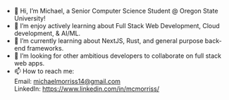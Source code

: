 - 👋 Hi, I’m Michael, a Senior Computer Science Student @ Oregon State University! 
- 👀 I’m enjoy actively learning about Full Stack Web Development, Cloud development, & AI/ML.
- 🌱 I’m currently learning about NextJS, Rust, and general purpose back-end frameworks.
- 💞️ I’m looking for other ambitious developers to collaborate on full stack web apps.
- 📫 How to reach me:<br /> 
                   Email: michaelmorriss14@gmail.com <br /> 
                   LinkedIn: https://www.linkedin.com/in/mcmorriss/
